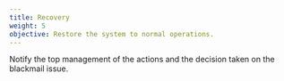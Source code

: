 ```yaml
---
title: Recovery
weight: 5
objective: Restore the system to normal operations.
---
```

Notify the top management of the actions and the decision taken on the blackmail issue.
